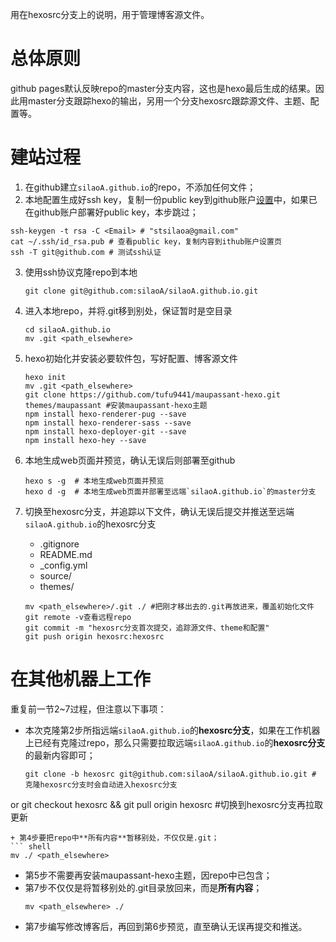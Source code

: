 用在hexosrc分支上的说明，用于管理博客源文件。

# 总体原则
github pages默认反映repo的master分支内容，这也是hexo最后生成的结果。因此用master分支跟踪hexo的输出，另用一个分支hexosrc跟踪源文件、主题、配置等。

# 建站过程
1. 在github建立`silaoA.github.io`的repo，不添加任何文件；
2. 本地配置生成好ssh key，复制一份public key到github账户[设置](https://github.com/settings/keys)中，如果已在github账户部署好public key，本步跳过；
  ``` shell
  ssh-keygen -t rsa -C <Email> # "stsilaoa@gmail.com" 
  cat ~/.ssh/id_rsa.pub # 查看public key，复制内容到ithub账户设置页
  ssh -T git@github.com # 测试ssh认证
  ```
3. 使用ssh协议克隆repo到本地 
   ``` shell
   git clone git@github.com:silaoA/silaoA.github.io.git
   ```
4. 进入本地repo，并将.git移到别处，保证暂时是空目录
   ``` shell
   cd silaoA.github.io
   mv .git <path_elsewhere>
   ```
5. hexo初始化并安装必要软件包，写好配置、博客源文件 
   ``` shell
   hexo init
   mv .git <path_elsewhere>
   git clone https://github.com/tufu9441/maupassant-hexo.git themes/maupassant #安装maupassant-hexo主题
   npm install hexo-renderer-pug --save
   npm install hexo-renderer-sass --save
   npm install hexo-deployer-git --save
   npm install hexo-hey --save
   ```
6. 本地生成web页面并预览，确认无误后则部署至github
   ``` shell
   hexo s -g  # 本地生成web页面并预览
   hexo d -g  # 本地生成web页面并部署至远端`silaoA.github.io`的master分支
   ```
7. 切换至hexosrc分支，并追踪以下文件，确认无误后提交并推送至远端`silaoA.github.io`的hexosrc分支
   
   + .gitignore
   + README.md
   + _config.yml
   + source/
   + themes/
   
   ``` shell
   mv <path_elsewhere>/.git ./ #把刚才移出去的.git再放进来，覆盖初始化文件
   git remote -v查看远程repo
   git commit -m "hexosrc分支首次提交，追踪源文件、theme和配置"
   git push origin hexosrc:hexosrc
   ```

# 在其他机器上工作

重复前一节2~7过程，但注意以下事项：
+ 本次克隆第2步所指远端`silaoA.github.io`的**hexosrc分支**，如果在工作机器上已经有克隆过repo，那么只需要拉取远端`silaoA.github.io`的**hexosrc分支**的最新内容即可；
   ``` shell
   git clone -b hexosrc git@github.com:silaoA/silaoA.github.io.git # 克隆hexosrc分支时会自动进入hexosrc分支
or
   git checkout hexosrc && git pull origin hexosrc #切换到hexosrc分支再拉取更新
   ```
+ 第4步要把repo中**所有内容**暂移别处，不仅仅是.git；
   ``` shell
   mv ./ <path_elsewhere>
   ```
+ 第5步不需要再安装maupassant-hexo主题，因repo中已包含；
+ 第7步不仅仅是将暂移别处的.git目录放回来，而是**所有内容**；
   ``` shell
   mv <path_elsewhere> ./ 
   ``` 
+ 第7步编写修改博客后，再回到第6步预览，直至确认无误再提交和推送。
